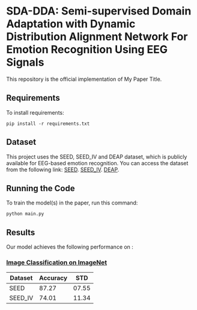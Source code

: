 # SDA-DDA: Semi-supervised Domain Adaptation with Dynamic Distribution Alignment Network For Emotion Recognition Using EEG Signals

This repository is the official implementation of My Paper Title. 


## Requirements

To install requirements:

```setup
pip install -r requirements.txt
```

## Dataset
This project uses the SEED, SEED_IV and DEAP dataset, which is publicly available for EEG-based emotion recognition. You can access the dataset from the following link:
[SEED](https://bcmi.sjtu.edu.cn/home/seed/seed.html). 
[SEED_IV](https://bcmi.sjtu.edu.cn/home/seed/seed-iv.html). 
[DEAP](http://www.eecs.qmul.ac.uk/mmv/datasets/deap/). 

## Running the Code

To train the model(s) in the paper, run this command:

```train
python main.py
```

## Results

Our model achieves the following performance on :

### [Image Classification on ImageNet](https://paperswithcode.com/sota/image-classification-on-imagenet)

| Dataset         | Accuracy  | STD |
| ------------------ |---------------- | -------------- |
|  SEED  |     87.27       |     07.55         |
|  SEED_IV  |     74.01       |     11.34         |

